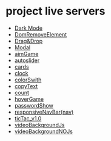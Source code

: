# project live servers 

 - [Dark Mode ](https://goofi1dev.github.io/project/DarkaMode/
)
 - [DomRemoveElement](https://goofi1dev.github.io/project/DomRemoveElement/
)
 - [Drag&Drop](https://goofi1dev.github.io/project/Drag&Drop/
)
 - [Modal](https://goofi1dev.github.io/project/Modal/
)
 - [aimGame](https://goofi1dev.github.io/project/aimGame/
)
 - [autoslider](https://goofi1dev.github.io/project/autoslider/
)
 - [cards](https://goofi1dev.github.io/project/cards/
)
 - [clock](https://goofi1dev.github.io/project/clock/
)
 - [colorSwith](https://goofi1dev.github.io/project/colorSwith/
)
 - [copyText](https://goofi1dev.github.io/project/copyText/
)
 - [count](https://goofi1dev.github.io/project/count/
)
 - [hoverGame](https://goofi1dev.github.io/project/hoverGame/
)
 - [passwordShow](https://goofi1dev.github.io/project/passwordShow/
)
 - [responsiveNavBar(nav)](https://goofi1dev.github.io/project/slider/
)
 - [ticTac_v1.0](https://goofi1dev.github.io/project/ticTac_v1.0/
)
 - [videoBackgroundJs](https://goofi1dev.github.io/project/videoBackgroundJs/
)
 - [videoBackgroundNOJs](https://goofi1dev.github.io/project/videoBackgroundNOJs/
)




